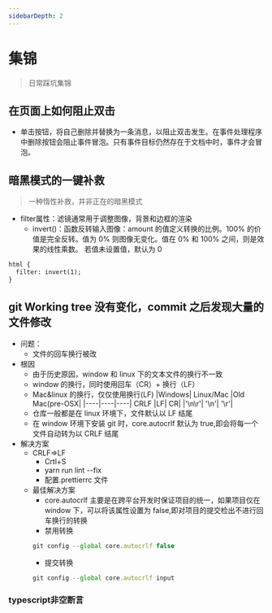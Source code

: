 ```yaml
---
sidebarDepth: 2
---
```


# 集锦

> 日常踩坑集锦

## 在页面上如何阻止双击
  - 单击按钮，将自己删除并替换为一条消息，以阻止双击发生。在事件处理程序中删除按钮会阻止事件冒泡。只有事件目标仍然存在于文档中时，事件才会冒泡。
## 暗黑模式的一键补救
  > 一种惰性补救，并非正在的暗黑模式
  - filter属性：滤镜通常用于调整图像，背景和边框的渲染
    - invert()：函数反转输入图像：amount 的值定义转换的比例。100% 的价值是完全反转。值为 0% 则图像无变化。值在 0% 和 100% 之间，则是效果的线性乘数。 若值未设置值，默认为 0
```html
html {
  filter: invert(1);
}
```

## git Working tree 没有变化，commit 之后发现大量的文件修改

- 问题：
  - 文件的回车换行被改
- 根因
  - 由于历史原因，window 和 linux 下的文本文件的换行不一致
  - window 的换行，同时使用回车（CR）+ 换行（LF）
  - Mac&linux 的换行，仅仅使用换行(LF)
    |Windows| Linux/Mac |Old Mac(pre-OSX|
    |----|----|----|
    CRLF |LF| CR|
    |'\n\r'| '\n'| '\r'|
  - 仓库一般都是在 linux 环境下，文件默认以 LF 结尾
  - 在 window 环境下安装 git 时，core.autocrlf 默认为 true,即会将每一个文件自动转为以 CRLF 结尾
- 解决方案
  - CRLF=>LF
    - Crtl+S
    - yarn run lint --fix
    - 配置.prettierrc 文件
  - 最佳解决方案
    - core.autocrlf 主要是在跨平台开发时保证项目的统一，如果项目仅在 window 下，可以将该属性设置为 false,即对项目的提交检出不进行回车换行的转换
    - 禁用转换
    ```js
    git config --global core.autocrlf false
    ```
    - 提交转换
    ```js
    git config --global core.autocrlf input
    ```
### typescript非空断言
